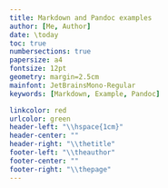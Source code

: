 ```yaml
---
title: Markdown and Pandoc examples
author: [Me, Author]
date: \today
toc: true
numbersections: true
papersize: a4
fontsize: 12pt
geometry: margin=2.5cm
mainfont: JetBrainsMono-Regular
keywords: [Markdown, Example, Pandoc]

linkcolor: red
urlcolor: green
header-left: "\\hspace{1cm}"
header-center: ""
header-right: "\\thetitle"
footer-left: "\\theauthor"
footer-center: ""
footer-right: "\\thepage"
---
```

